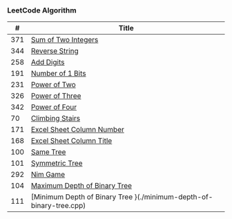 ### LeetCode Algorithm

| # | Title |
|---| ----- |
|371|[Sum of Two Integers](./sum-of-two-integers.cpp)
|344|[Reverse String](./reverse-string.cpp)
|258|[Add Digits](./add-digits.cpp)
|191|[Number of 1 Bits](./number-of-1-bits.cpp)
|231|[Power of Two](./power-of-two.cpp)
|326|[Power of Three](./power-of-three.cpp)
|342|[Power of Four](./power-of-four.cpp)
|70|[Climbing Stairs](./climbing-stairs.cpp)
|171|[Excel Sheet Column Number](./excel-sheet-column-number.cpp)
|168|[Excel Sheet Column Title](./excel-sheet-column-title.cpp)
|100|[Same Tree](./same-tree.cpp)
|101|[Symmetric Tree](./symmetric-tree.cpp)
|292|[Nim Game](./nim-game.cpp)
|104|[Maximum Depth of Binary Tree](./maximum-depth-of-binary-tree.cpp)
|111|[Minimum Depth of Binary Tree }(./minimum-depth-of-binary-tree.cpp)
